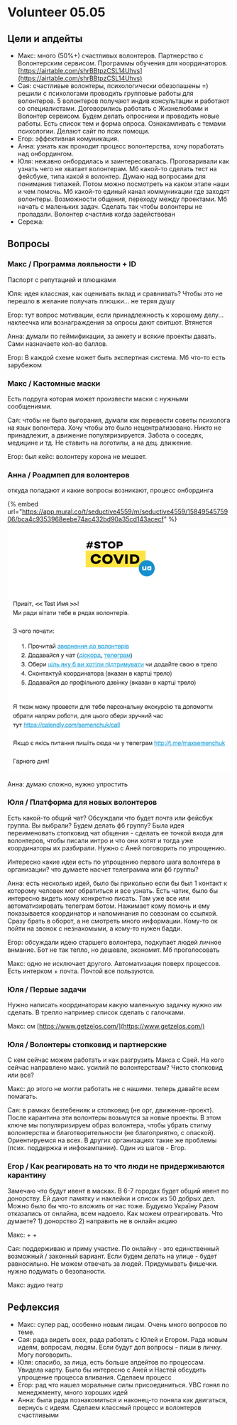 # Volunteer 05.05

## Цели и апдейты

* Макс: много \(50%+\) счастливых волонтеров. Партнерство с Волонтерским сервисом. Программы обучения для координаторов. [https://airtable.com/shrBBtpzCSL14Uhvs](https://airtable.com/shrBBtpzCSL14Uhvs)
* Сая: счастливые волонтеры, психологически обезопашены =\) решили с психологами проводить групповые работы для волонтеров. 5 волонтеров получают индив консультации и работают со специалистами. Договорились работать с Жизнелюбами и Волонтер сервисом. Будем делать опросники и проводить новые работы. Есть список тем и форма опроса. Ознакамливать с темами психологии. Делают сайт по псих помощи. 
* Егор: эффективная комуникация.
* Анна: узнать как проходит процесс волонтерства, хочу поработать над онбордингом. 
* Юля: нежавно онбордилась и заинтересовалась. Проговаривали как узнать чего не хватает волонтерам. Мб какой-то сделать тест на фейсбуке, типа какой я волонтер. Думаю над вопросами для понимания типажей. Потом можно посмотреть на каком этапе наши и чем помочь. Мб какой-то единый канал коммуникации где заходят волонтеры. Возможности общения, переходу между проектами. Мб начать с маленьких задач. Сделать так чтобы волонтеры не пропадали. Волонтер счастлив когда задействован
* Сережа: 

## Вопросы

### Макс / Программа лояльности + ID 

Паспорт с репутацией и плюшками

Юля: идея классная, как оценивать вклад и сравнивать? Чтобы это не перешло в желание получать плюшки... не теряя душу

Егор: тут вопрос мотивации, если принадлежность к хорошему делу... наклеечка или вознаграждения за опросы дают свитшот. Втянется

Анна: думали по геймификации, за анкету и всякие проекты давать. Сами назначаете кол-во баллов. 

Егор: В каждой схеме может быть экспертная система. Мб что-то есть зарубежом

### Макс / Кастомные маски

Есть подруга которая может произвести маски с нужными сообщениями. 

Сая: чтобы не было выгорания, думали как перевести советы психолога на язык волонтера. Хочу чтобы это было нецентрализовано. Никто не принадлежит, а движение популяризируется. Забота о соседях, медицине и тд. Не ставить на логотипы, а на дец. движение.

Егор: был кейс: волонтеру корона не мешает.

### Анна / Роадмпеп для волонтеров

откуда попадают и какие вопросы возникают, процесс онбординга

{% embed url="https://app.mural.co/t/seductive4559/m/seductive4559/1584954575906/bca4c9353968eebe74ac432bd90a35cd143acecf" %}

![](../../../.gitbook/assets/image%20%287%29.png)

Анна: думаю сложно, нужно упростить

### Юля / Платформа для новых волонтеров

Есть какой-то общий чат? Обсуждали что будет почта или фейсбук группа. Вы выбрали? Будем делать фб группу? Была идея переименовать стопковид чат общения - сделать ее точкой входа для волонтеров, чтобы писали интро и что они хотят и тогда уже координаторы их разбирали. Нужно с Аней поговорить по упрощению. 

Интересно какие идеи есть по упрощению первого шага волонтера в организации? что думаете насчет телеграмма или фб группы?

Анна: есть несколько идей, было бы прикольно если бы был 1 контакт к которому человек мог обратиться и все узнать. Есть чатик, было бы интересно видеть кому конкретно писать. Там уже все или автоматизировать телеграм ботом. Нажимает кому помочь и ему показывается координатор и напоминания по совзонам со ссылкой. Сразу брать в оборот, а не смотреть много информации. Кому-то ок пойти на звонок с незнакомыми, а кому-то нужен бадди. 

Егор: обсуждали идею старшего волонтера, подкупает людей личное внмание. Бот не так тепло, но дешевле, экономит. Мб проголосовать

Макс: одно не исключает другого. Автоматизация поверх процессов. Есть интерком + почта. Почтой все пользуются.

### Юля / Первые задачи

Нужно написать координаторам какую маленькую задачку нужно им сделать. В трелло например список сделать с галочками.

Макс: см [https://www.getzelos.com/](https://www.getzelos.com/)

### Юля / Волонтеры стопковид и партнерские

С кем сейчас можем работать и как разгрузить Макса с Саей. На кого сейчас направлено макс. усилий по волонтерствам? Чисто стопковид или все?

Макс: до этого не могли работать не с нашими. теперь давайте всем помагать.

Сая: в рамках безтебенияк и стопковид \(не орг, движение-проект\). После карантина эти волонтеры возьмутся за новые проекты. В этом ключе мы популяризируем образ волонтера, чтобы убрать стигму волонтерства и благотворительности \(не благоприятно, с опаской\). Ориентируемся на всех. В других организациях такие же проблемы \(псих. поддержка и инфокампании\). Один из шагов - Егор.

### Егор / Как реагировать на то что люди не придерживаются карантину

Замечаю что будут ивент в масках. В 6-7 городах будет общий ивент по донорству. Ей дают памятку и наклейки и список из 50 добрых дел. Можно было бы что-то вложить от нас тоже. Будуємо Україну Разом отказались от онлайна, всем надоело. Как можем отреагировать. Что думаете? 1\) донорство 2\) направить не в онлайн акцию

Макс: + + 

Сая: поддерживаю и приму участие. По онлайну - это единственный возможный / законный вариант. Если будем делать на улице - будет равносильно. Не можем отвечать за людей. Придумывать фишечки. нужно подумать о безопаности.

Макс: аудио театр

## Рефлексия

* Макс: супер рад, особенно новым лицам. Очень много вопросов по теме.
* Сая: рада видеть всех, рада работать с Юлей и Егором. Рада новым идеям, вопросам, людям. Если будут доп вопросы - пиши в личку. Могу поговорить.
* Юля: спасибо, за лица, есть больше апдейтов по процессам. Увидела карту. Было бы интересно с Аней и Настей обсудить упрощение процесса вливания. Сделаем процесс
* Егор: рад что нашел моральные силы присоединиться. УВС гонял по менеджменту, много хороших идей
* Анна: была рада познакомиться и наконец-то поняла как двигаться, вернусь с идеям. Сделаем классный процесс и волонтеров счастливыми

